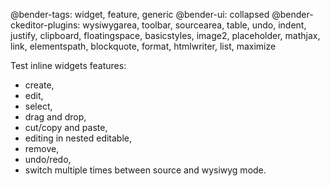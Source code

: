 @bender-tags: widget, feature, generic
@bender-ui: collapsed
@bender-ckeditor-plugins: wysiwygarea, toolbar, sourcearea, table, undo, indent, justify, clipboard, floatingspace, basicstyles, image2, placeholder, mathjax, link, elementspath, blockquote, format, htmlwriter, list, maximize

Test inline widgets features:
 - create,
 - edit,
 - select,
 - drag and drop,
 - cut/copy and paste,
 - editing in nested editable,
 - remove,
 - undo/redo,
 - switch multiple times between source and wysiwyg mode.
